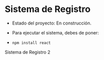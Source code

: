 <h1> Sistema de Registro</h1>

- Estado del proyecto: En construcción.

- Para ejecutar el sistema, debes de poner:

- ```npm install react```

Sistema de Registro 2
